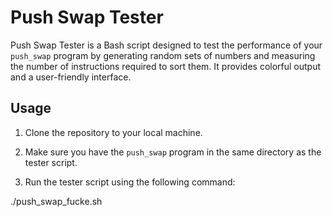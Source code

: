 # Push Swap Tester

Push Swap Tester is a Bash script designed to test the performance of your `push_swap` program by generating random sets of numbers and measuring the number of instructions required to sort them. It provides colorful output and a user-friendly interface.

## Usage

1. Clone the repository to your local machine.

2. Make sure you have the `push_swap` program in the same directory as the tester script.

3. Run the tester script using the following command:
   
./push_swap_fucke.sh
